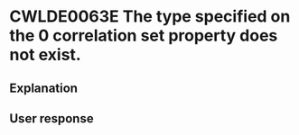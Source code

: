 # CWLDE0063E The type specified on the 0 correlation set property does not exist.

## Explanation

## User response